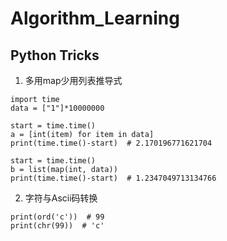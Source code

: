 # Algorithm_Learning
## Python Tricks
1. 多用map少用列表推导式
```
import time
data = ["1"]*10000000

start = time.time()
a = [int(item) for item in data]
print(time.time()-start)  # 2.170196771621704

start = time.time()
b = list(map(int, data))
print(time.time()-start)  # 1.2347049713134766
```

2. 字符与Ascii码转换
```
print(ord('c'))  # 99
print(chr(99))  # 'c'
```